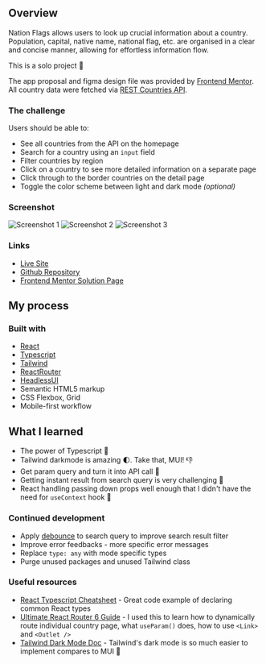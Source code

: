 ## Overview

Nation Flags allows users to look up crucial information about a country. Population, capital, native name, national flag, etc. are organised in a clear and concise manner, allowing for effortless information flow.

This is a solo project 🌟

The app proposal and figma design file was provided by [Frontend Mentor](https://www.frontendmentor.io/challenges/rest-countries-api-with-color-theme-switcher-5cacc469fec04111f7b848ca). All country data were fetched via [REST Countries API](https://restcountries.com/).

### The challenge

Users should be able to:

- See all countries from the API on the homepage
- Search for a country using an `input` field
- Filter countries by region
- Click on a country to see more detailed information on a separate page
- Click through to the border countries on the detail page
- Toggle the color scheme between light and dark mode _(optional)_

### Screenshot

![Screenshot 1](./images/screenshot-home-light.png)
![Screenshot 2](./images/screenshot-home-dark.png)
![Screenshot 3](./images/screenshot-country-light.png)

### Links

- [Live Site](https://nation-flags.co/)
- [Github Repository](https://github.com/doinby/nation-flags-react-typescript)
- [Frontend Mentor Solution Page](https://www.frontendmentor.io/solutions/nation-flags-reactjs-typescript-tailwindcss-lznt5b_nGD)

## My process

### Built with

- [React](https://reactjs.org/)
- [Typescript](https://www.typescriptlang.org/)
- [Tailwind](https://tailwindcss.com/)
- [ReactRouter](https://reactrouter.com/)
- [HeadlessUI](https://headlessui.com/)
- Semantic HTML5 markup
- CSS Flexbox, Grid
- Mobile-first workflow

## What I learned

- The power of Typescript 💪
- Tailwind darkmode is amazing 🌓. Take that, MUI! 👎
- Get param query and turn it into API call 🤯
- Getting instant result from search query is very challenging 🥵
- React handling passing down props well enough that I didn't have the need for `useContext` hook 🤗

### Continued development

- Apply [debounce](https://blog.webdevsimplified.com/2020-10/react-debounce/) to search query to improve search result filter
- Improve error feedbacks - more specific error messages
- Replace `type: any` with mode specific types
- Purge unused packages and unused Tailwind class

### Useful resources

- [React Typescript Cheatsheet](https://react-typescript-cheatsheet.netlify.app/docs/basic/getting-started/basic_type_example/) - Great code example of declaring common React types
- [Ultimate React Router 6 Guide](https://blog.webdevsimplified.com/2022-07/react-router/) - I used this to learn how to dynamically route individual country page, what `useParam()` does, how to use `<Link>` and `<Outlet />`
- [Tailwind Dark Mode Doc](https://tailwindcss.com/docs/dark-mode#toggling-dark-mode-manually) - Tailwind's dark mode is so much easier to implement compares to MUI 🤩
